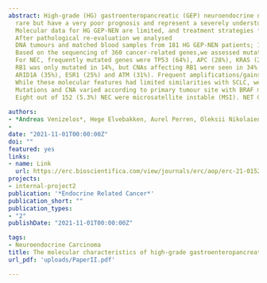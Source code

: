 ```yaml
---
abstract: High-grade (HG) gastroenteropancreatic (GEP) neuroendocrine neoplasms (NEN) are
  rare but have a very poor prognosis and represent a severely understudied class of tumours.
  Molecular data for HG GEP-NEN are limited, and treatment strategies for the carcinoma are extrapolated from small-cell lung cancer (SCLC).
  After pathological re-evaluation we analysed
  DNA tumours and matched blood samples from 181 HG GEP-NEN patients; 152 neuroendocrine carcinomas (NEC) and 29 neuroendocrine tumors (NET G3).
  Based on the sequencing of 360 cancer-related genes,we assessed mutations and copy number alterations (CNA).
  For NEC, frequently mutated genes were TP53 (64%), APC (28%), KRAS (22%) and BRAF (20%).
  RB1 was only mutated in 14%, but CNAs affecting RB1 were seen in 34%. Other frequent copy number losses were
  ARID1A (35%), ESR1 (25%) and ATM (31%). Frequent amplifications/gains were found in MYC (51%) and KDM5A (45%).
  While these molecular features had limited similarities with SCLC, we found potentially targetable alterations in 66% of the NEC samples.
  Mutations and CNA varied according to primary tumour site with BRAF mutations mainly seen in colon (49%), and FBXW7 mutations mainly seen in rectal cancers (25%).
  Eight out of 152 (5.3%) NEC were microsatellite instable (MSI). NET G3 had frequent mutations in MEN1 (21%), ATRX (17%), DAXX, SETD2 and TP53 (each 14%). We show molecular differences in HG GEP-NEN, related to morphological differentiation and site of origin. Limited similarities to SCLC and a high fraction of targetable alterations indicate a high potential for betterpersonalized treatments.
  
authors:
- *Andreas Venizelos*, Hege Elvebakken, Aurel Perren, Oleksii Nikolaienko, Wei Deng, et.al.
- 
date: "2021-11-01T00:00:00Z"
doi: ""
featured: yes
links:
- name: Link
  url: https://erc.bioscientifica.com/view/journals/erc/aop/erc-21-0152/erc-21-0152.xml
projects:
- internal-project2
publication: '*Endocrine Related Cancer*'
publication_short: ""
publication_types:
- "2"
publishDate: "2021-11-01T00:00:00Z"

tags:
- Neuroendocrine Carcinoma
title: The molecular characteristics of high-grade gastroenteropancreatic neuroendocrine neoplasms
url_pdf: 'uploads/PaperII.pdf'

---
```

